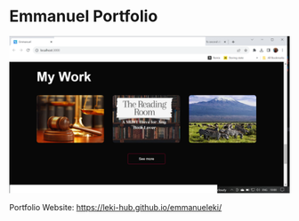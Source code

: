 # Emmanuel Portfolio
![Portfolio Image](public/Images/readme-image.png)

Portfolio Website: https://leki-hub.github.io/emmanueleki/
